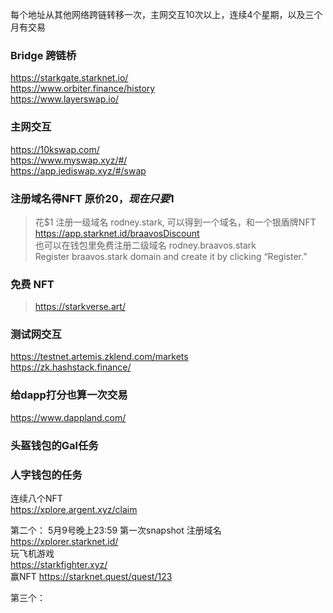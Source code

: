 每个地址从其他网络跨链转移一次，主网交互10次以上，连续4个星期，以及三个月有交易

### Bridge 跨链桥
https://starkgate.starknet.io/  
https://www.orbiter.finance/history  
https://www.layerswap.io/


### 主网交互
https://10kswap.com/  
https://www.myswap.xyz/#/  
https://app.jediswap.xyz/#/swap

### 注册域名得NFT   原价$20，现在只要$1
> 花$1 注册一级域名  rodney.stark, 可以得到一个域名，和一个银盾牌NFT  
> https://app.starknet.id/braavosDiscount  
> 也可以在钱包里免费注册二级域名 rodney.braavos.stark  
> Register braavos.stark domain and create it by clicking “Register.” 

### 免费 NFT
> https://starkverse.art/   

### 测试网交互 
https://testnet.artemis.zklend.com/markets  
https://zk.hashstack.finance/  

### 给dapp打分也算一次交易
https://www.dappland.com/
### 头盔钱包的Gal任务


### 人字钱包的任务
连续八个NFT  
 https://xplore.argent.xyz/claim   

第二个：
5月9号晚上23:59 第一次snapshot
注册域名  
https://xplorer.starknet.id/  
玩飞机游戏  
https://starkfighter.xyz/  
赢NFT 
https://starknet.quest/quest/123  


第三个：
